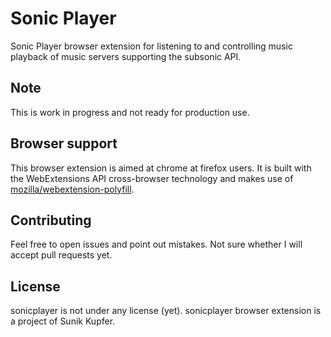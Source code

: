 Sonic Player
===================
Sonic Player browser extension for listening to and controlling music playback of music servers supporting the subsonic API.

## Note
This is work in progress and not ready for production use.

## Browser support
This browser extension is aimed at chrome at firefox users. It is built with the WebExtensions API cross-browser technology and makes use of [mozilla/webextension-polyfill](https://github.com/mozilla/webextension-polyfill).

## Contributing
Feel free to open issues and point out mistakes. Not sure whether I will accept pull requests yet.

## License
sonicplayer is not under any license (yet).
sonicplayer browser extension is a project of Sunik Kupfer.
